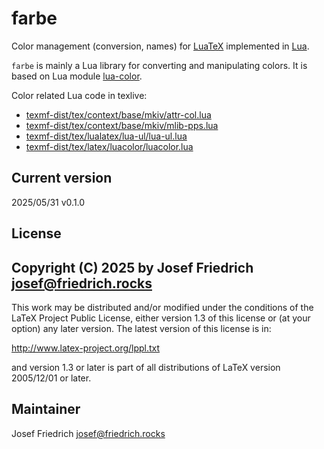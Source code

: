# farbe

Color management (conversion, names) for [LuaTeX](https://www.luatex.org) implemented in [Lua](https://www.lua.org/).

`farbe` is mainly a Lua library for converting and manipulating
colors. It is based on Lua module
[lua-color](https://luarocks.org/modules/Firanel/lua-color).

Color related Lua code in texlive:

* [texmf-dist/tex/context/base/mkiv/attr-col.lua](https://git.texlive.info/texlive/tree/Master/texmf-dist/tex/context/base/mkiv/attr-col.lua)
* [texmf-dist/tex/context/base/mkiv/mlib-pps.lua](https://git.texlive.info/texlive/tree/Master/texmf-dist/tex/context/base/mkiv/mlib-pps.lua)
* [texmf-dist/tex/lualatex/lua-ul/lua-ul.lua](https://git.texlive.info/texlive/tree/Master/texmf-dist/tex/lualatex/lua-ul/lua-ul.lua)
* [texmf-dist/tex/latex/luacolor/luacolor.lua](https://git.texlive.info/texlive/tree/Master/texmf-dist/tex/latex/luacolor/luacolor.lua)

## Current version

2025/05/31 v0.1.0

## License

Copyright (C) 2025 by Josef Friedrich <josef@friedrich.rocks>
------------------------------------------------------------------------
This work may be distributed and/or modified under the conditions of
the LaTeX Project Public License, either version 1.3 of this license
or (at your option) any later version.  The latest version of this
license is in:

  http://www.latex-project.org/lppl.txt

and version 1.3 or later is part of all distributions of LaTeX
version 2005/12/01 or later.

## Maintainer

Josef Friedrich <josef@friedrich.rocks>

